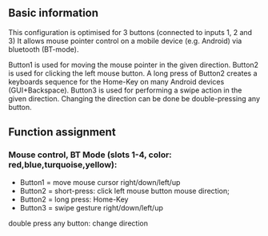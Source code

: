 ## Basic information
This configuration is optimised for 3 buttons (connected to inputs 1, 2 and 3)
It allows mouse pointer control on a mobile device (e.g. Android) via bluetooth (BT-mode).
 
Button1 is used for moving the mouse pointer in the given direction.
Button2 is used for clicking the left mouse button.
A long press of Button2 creates a keyboards sequence for the Home-Key on many Android devices (GUI+Backspace).
Button3 is used for performing a swipe action in the given direction.
Changing the direction can be done be double-pressing any button.


## Function assignment

### Mouse control, BT Mode (slots 1-4, color: red,blue,turquoise,yellow):
- Button1 = move mouse cursor right/down/left/up
- Button2 = short-press: click left mouse button mouse direction; 
- Button2 = long press: Home-Key
- Button3 = swipe gesture right/down/left/up

double press any button: change direction


